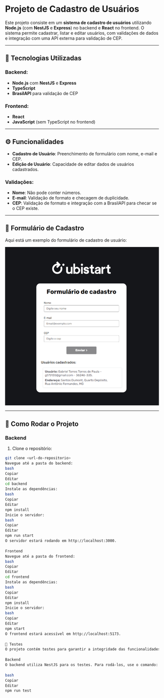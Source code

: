 # **Projeto de Cadastro de Usuários**

Este projeto consiste em um **sistema de cadastro de usuários** utilizando **Node.js** (com **NestJS** e **Express**) no backend e **React** no frontend. O sistema permite cadastrar, listar e editar usuários, com validações de dados e integração com uma API externa para validação de CEP.

---

## **🔧 Tecnologias Utilizadas**

### **Backend:**
- **Node.js** com **NestJS** e **Express**
- **TypeScript**
- **BrasilAPI** para validação de CEP

### **Frontend:**
- **React**
- **JavaScript** (sem TypeScript no frontend)

---

## **⚙️ Funcionalidades**

- **Cadastro de Usuário**: Preenchimento de formulário com nome, e-mail e CEP.
- **Edição de Usuário**: Capacidade de editar dados de usuários cadastrados.

### **Validações:**
- **Nome**: Não pode conter números.
- **E-mail**: Validação de formato e checagem de duplicidade.
- **CEP**: Validação de formato e integração com a BrasilAPI para checar se o CEP existe.

---

## **📸 Formulário de Cadastro**

Aqui está um exemplo do formulário de cadastro de usuário:

![Formulário de Cadastro](/Frontend/public/form.png)

---

## **📝 Como Rodar o Projeto**

### **Backend**

1. Clone o repositório:

```bash
git clone <url-do-repositorio>
Navegue até a pasta do backend:
bash
Copiar
Editar
cd backend
Instale as dependências:
bash
Copiar
Editar
npm install
Inicie o servidor:
bash
Copiar
Editar
npm run start
O servidor estará rodando em http://localhost:3000.

Frontend
Navegue até a pasta do frontend:
bash
Copiar
Editar
cd frontend
Instale as dependências:
bash
Copiar
Editar
npm install
Inicie o servidor:
bash
Copiar
Editar
npm start
O frontend estará acessível em http://localhost:5173.

🧪 Testes
O projeto contém testes para garantir a integridade das funcionalidades.

Backend
O backend utiliza NestJS para os testes. Para rodá-los, use o comando:

bash
Copiar
Editar
npm run test